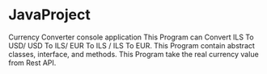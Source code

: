 # JavaProject
Currency Converter console application
This Program can Convert ILS To USD/ USD To ILS/ EUR To ILS / ILS To EUR.
This Program contain abstract classes, interface, and methods.
This Program take the real currency value from Rest API.
